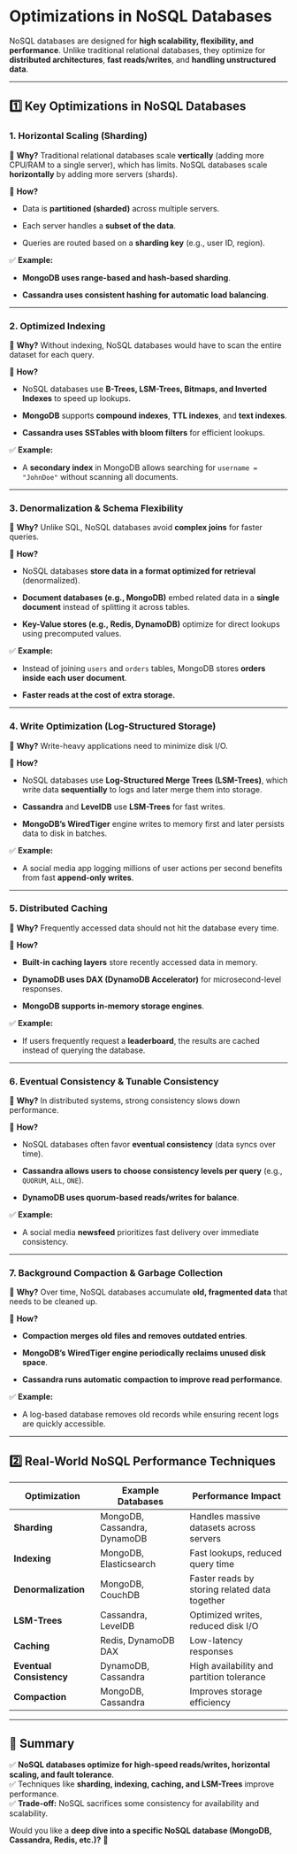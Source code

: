 # **Optimizations in NoSQL Databases**

NoSQL databases are designed for **high scalability, flexibility, and performance**. Unlike traditional relational databases, they optimize for **distributed architectures**, **fast reads/writes**, and **handling unstructured data**.

---

## **1️⃣ Key Optimizations in NoSQL Databases**

### **1. Horizontal Scaling (Sharding)**

🔹 **Why?** Traditional relational databases scale **vertically** (adding more CPU/RAM to a single server), which has limits. NoSQL databases scale **horizontally** by adding more servers (shards).

🔹 **How?**

- Data is **partitioned (sharded)** across multiple servers.
    
- Each server handles a **subset of the data**.
    
- Queries are routed based on a **sharding key** (e.g., user ID, region).
    

✅ **Example:**

- **MongoDB uses range-based and hash-based sharding**.
    
- **Cassandra uses consistent hashing for automatic load balancing**.
    

---

### **2. Optimized Indexing**

🔹 **Why?** Without indexing, NoSQL databases would have to scan the entire dataset for each query.

🔹 **How?**

- NoSQL databases use **B-Trees, LSM-Trees, Bitmaps, and Inverted Indexes** to speed up lookups.
    
- **MongoDB** supports **compound indexes**, **TTL indexes**, and **text indexes**.
    
- **Cassandra uses SSTables with bloom filters** for efficient lookups.
    

✅ **Example:**

- A **secondary index** in MongoDB allows searching for `username = "JohnDoe"` without scanning all documents.
    

---

### **3. Denormalization & Schema Flexibility**

🔹 **Why?** Unlike SQL, NoSQL databases avoid **complex joins** for faster queries.

🔹 **How?**

- NoSQL databases **store data in a format optimized for retrieval** (denormalized).
    
- **Document databases (e.g., MongoDB)** embed related data in a **single document** instead of splitting it across tables.
    
- **Key-Value stores (e.g., Redis, DynamoDB)** optimize for direct lookups using precomputed values.
    

✅ **Example:**

- Instead of joining `users` and `orders` tables, MongoDB stores **orders inside each user document**.
    
- **Faster reads at the cost of extra storage.**
    

---

### **4. Write Optimization (Log-Structured Storage)**

🔹 **Why?** Write-heavy applications need to minimize disk I/O.

🔹 **How?**

- NoSQL databases use **Log-Structured Merge Trees (LSM-Trees)**, which write data **sequentially** to logs and later merge them into storage.
    
- **Cassandra** and **LevelDB** use **LSM-Trees** for fast writes.
    
- **MongoDB’s WiredTiger** engine writes to memory first and later persists data to disk in batches.
    

✅ **Example:**

- A social media app logging millions of user actions per second benefits from fast **append-only writes**.
    

---

### **5. Distributed Caching**

🔹 **Why?** Frequently accessed data should not hit the database every time.

🔹 **How?**

- **Built-in caching layers** store recently accessed data in memory.
    
- **DynamoDB uses DAX (DynamoDB Accelerator)** for microsecond-level responses.
    
- **MongoDB supports in-memory storage engines**.
    

✅ **Example:**

- If users frequently request a **leaderboard**, the results are cached instead of querying the database.
    

---

### **6. Eventual Consistency & Tunable Consistency**

🔹 **Why?** In distributed systems, strong consistency slows down performance.

🔹 **How?**

- NoSQL databases often favor **eventual consistency** (data syncs over time).
    
- **Cassandra allows users to choose consistency levels per query** (e.g., `QUORUM`, `ALL`, `ONE`).
    
- **DynamoDB uses quorum-based reads/writes for balance**.
    

✅ **Example:**

- A social media **newsfeed** prioritizes fast delivery over immediate consistency.
    

---

### **7. Background Compaction & Garbage Collection**

🔹 **Why?** Over time, NoSQL databases accumulate **old, fragmented data** that needs to be cleaned up.

🔹 **How?**

- **Compaction merges old files and removes outdated entries**.
    
- **MongoDB’s WiredTiger engine periodically reclaims unused disk space**.
    
- **Cassandra runs automatic compaction to improve read performance**.
    

✅ **Example:**

- A log-based database removes old records while ensuring recent logs are quickly accessible.
    

---

## **2️⃣ Real-World NoSQL Performance Techniques**

|**Optimization**|**Example Databases**|**Performance Impact**|
|---|---|---|
|**Sharding**|MongoDB, Cassandra, DynamoDB|Handles massive datasets across servers|
|**Indexing**|MongoDB, Elasticsearch|Fast lookups, reduced query time|
|**Denormalization**|MongoDB, CouchDB|Faster reads by storing related data together|
|**LSM-Trees**|Cassandra, LevelDB|Optimized writes, reduced disk I/O|
|**Caching**|Redis, DynamoDB DAX|Low-latency responses|
|**Eventual Consistency**|DynamoDB, Cassandra|High availability and partition tolerance|
|**Compaction**|MongoDB, Cassandra|Improves storage efficiency|

---

## **🔹 Summary**

✅ **NoSQL databases optimize for high-speed reads/writes, horizontal scaling, and fault tolerance**.  
✅ Techniques like **sharding, indexing, caching, and LSM-Trees** improve performance.  
✅ **Trade-off:** NoSQL sacrifices some consistency for availability and scalability.

Would you like a **deep dive into a specific NoSQL database (MongoDB, Cassandra, Redis, etc.)?** 🚀